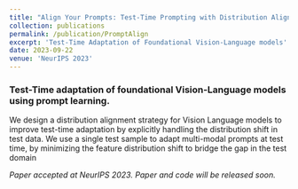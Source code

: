 ```yaml
---
title: "Align Your Prompts: Test-Time Prompting with Distribution Alignment for Zero-Shot Generalization"
collection: publications
permalink: /publication/PromptAlign
excerpt: 'Test-Time Adaptation of Foundational Vision-Language models'
date: 2023-09-22
venue: 'NeurIPS 2023'
---
```

### Test-Time adaptation of foundational Vision-Language models using prompt learning.

We design a distribution alignment strategy for Vision Language models to improve test-time adaptation by explicitly handling the distribution shift in test data. We use a single test sample to adapt multi-modal prompts at test time, by minimizing the feature distribution shift to bridge the gap in the test domain

<i>Paper accepted at NeurIPS 2023. Paper and code will be released soon.</i>

